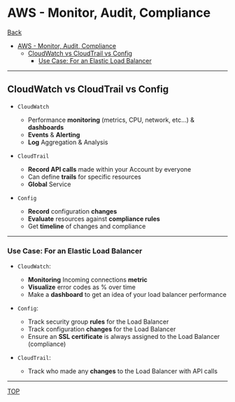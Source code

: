 # AWS - Monitor, Audit, Compliance

[Back](../index.md)

- [AWS - Monitor, Audit, Compliance](#aws---monitor-audit-compliance)
  - [CloudWatch vs CloudTrail vs Config](#cloudwatch-vs-cloudtrail-vs-config)
    - [Use Case: For an Elastic Load Balancer](#use-case-for-an-elastic-load-balancer)

---

## CloudWatch vs CloudTrail vs Config

- `CloudWatch`

  - Performance **monitoring** (metrics, CPU, network, etc…) & **dashboards**
  - **Events** & **Alerting**
  - **Log** Aggregation & Analysis

- `CloudTrail`

  - **Record API calls** made within your Account by everyone
  - Can define **trails** for specific resources
  - **Global** Service

- `Config`
  - **Record** configuration **changes**
  - **Evaluate** resources against **compliance rules**
  - Get **timeline** of changes and compliance

---

### Use Case: For an Elastic Load Balancer

- `CloudWatch`:
  - **Monitoring** Incoming connections **metric**
  - **Visualize** error codes as % over time
  - Make a **dashboard** to get an idea of your load balancer performance
- `Config`:

  - Track security group **rules** for the Load Balancer
  - Track configuration **changes** for the Load Balancer
  - Ensure an **SSL certificate** is always assigned to the Load Balancer (compliance)

- `CloudTrail`:
  - Track who made any **changes** to the Load Balancer with API calls

---

[TOP](#aws---monitor-audit-compliance)
